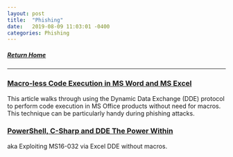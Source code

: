 ```yaml
---
layout: post
title:  "Phishing"
date:   2019-08-09 11:03:01 -0400
categories: Phishing
---
```


##### [Return Home](https://thegetch.github.io/penetration/testing/resources/2020/07/24/Home/)

---

### [Macro-less Code Execution in MS Word and MS Excel](https://sensepost.com/blog/2017/macro-less-code-exec-in-msword/)

This article walks through using the Dynamic Data Exchange (DDE) protocol to perform code execution in MS Office products without need for macros. This technique can be particularly handy during phishing attacks.

### [PowerShell, C-Sharp and DDE The Power Within](https://sensepost.com/blog/2016/powershell-c-sharp-and-dde-the-power-within/)

aka Exploiting MS16-032 via Excel DDE without macros.
